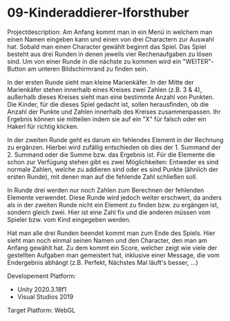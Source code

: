 # 09-Kinderaddierer-lforsthuber
Projectdescription:
Am Anfang kommt man in ein Menü in welchem man einen Namen eingeben kann und einen von drei Charactern zur Auswahl hat. Sobald man einen Character gewählt 
beginnt das Spiel.
Das Spiel besteht aus drei Runden in denen jeweils vier Rechenaufgaben zu lösen sind. Um von einer Runde in die nächste zu kommen wird ein "WEITER"-Button 
am unteren Bildschirmrand zu finden sein.

In der ersten Runde sieht man kleine Marienkäfer. In der Mitte der Marienkäfer stehen innerhalb eines Kreises zwei Zahlen (z.B. 3 & 4), 
außerhalb dieses Kreises sieht man eine bestimmte Anzahl von Punkten.
Die Kinder, für die dieses Spiel gedacht ist, sollen herausfinden, ob die Anzahl der Punkte und Zahlen innerhalb des Kreises zusammenpassen.
Ihr Ergebnis können sie mitteilen indem sie auf ein "X" für falsch oder ein Hakerl für richtig klicken.

In der zweiten Runde geht es darum ein fehlendes Element in der Rechnung zu ergänzen.
Hierbei wird zufällig entschieden ob dies der 1. Summand der 2. Summand oder die Summe bzw. das Ergebnis ist.
Für die Elemente die schon zur Verfügung stehen gibt es zwei Möglichkeiten:
Entweder es sind normale Zahlen, welche zu addieren sind oder es sind Punkte (ähnlich der ersten Runde), mit denen man auf die fehlende Zahl
schließen soll.

In Runde drei werden nur noch Zahlen zum Berechnen der fehlenden Elemente verwendet.
Diese Runde wird jedoch weiter erschwert, da anders als in der zweiten Runde nicht ein Element zu finden bzw. zu ergängen ist, sondern gleich zwei.
Hier ist eine Zahl fix und die anderen müssen vom Spieler bzw. vom Kind eingegeben werden.

Hat man alle drei Runden beendet kommt man zum Ende des Spiels.
Hier sieht man noch einmal seinen Namen und den Character, den man am Anfang gewählt hat. Zu dem kommt ein Score, welcher zeigt wie viele der gestellten
Aufgaben man gemeistert hat, inklusive einer Message, die vom Endergebnis abhängt (z.B. Perfekt, Nächstes Mal läuft's besser, ...)

Developement Platform:
- Unity 2020.3.18f1
- Visual Studios 2019

Target Platform:
WebGL
